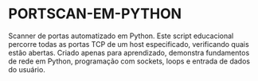 # PORTSCAN-EM-PYTHON
Scanner de portas automatizado em Python. Este script educacional percorre todas as portas TCP de um host especificado, verificando quais estão abertas. Criado apenas para aprendizado, demonstra fundamentos de rede em Python, programação com sockets, loops e entrada de dados do usuário.
